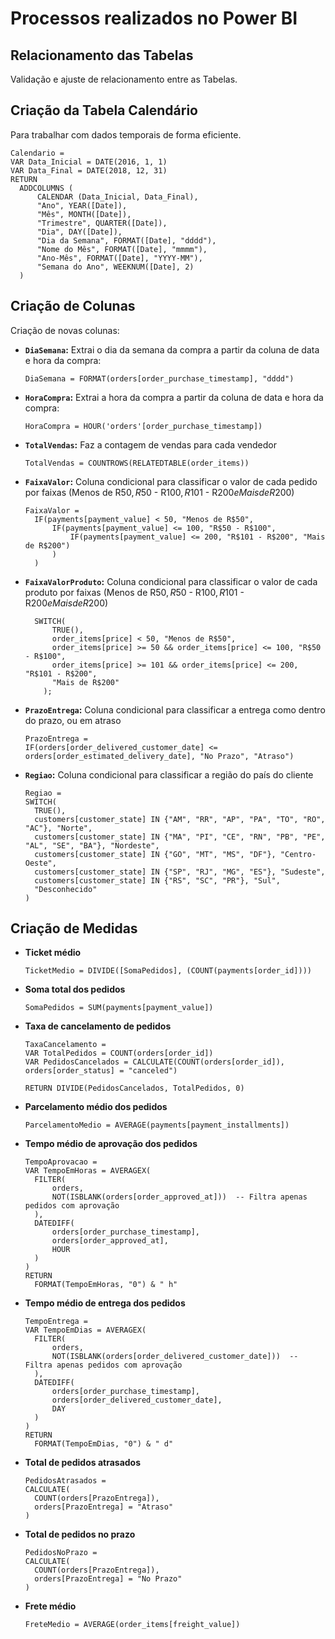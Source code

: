 # Processos realizados no Power BI

## Relacionamento das Tabelas
Validação e ajuste de relacionamento entre as Tabelas.

## Criação da Tabela Calendário
Para trabalhar com dados temporais de forma eficiente.
  ```DAX
  Calendario = 
  VAR Data_Inicial = DATE(2016, 1, 1)
  VAR Data_Final = DATE(2018, 12, 31)
  RETURN
    ADDCOLUMNS (
        CALENDAR (Data_Inicial, Data_Final), 
        "Ano", YEAR([Date]),
        "Mês", MONTH([Date]),
        "Trimestre", QUARTER([Date]),
        "Dia", DAY([Date]),
        "Dia da Semana", FORMAT([Date], "dddd"),
        "Nome do Mês", FORMAT([Date], "mmmm"),
        "Ano-Mês", FORMAT([Date], "YYYY-MM"),
        "Semana do Ano", WEEKNUM([Date], 2)
    )
```
## Criação de Colunas
Criação de novas colunas:

- **`DiaSemana`:** Extrai o dia da semana da compra a partir da coluna de data e hora da compra:
  ```DAX
  DiaSemana = FORMAT(orders[order_purchase_timestamp], "dddd")

- **`HoraCompra`:** Extrai a hora da compra a partir da coluna de data e hora da compra:
  ```DAX
  HoraCompra = HOUR('orders'[order_purchase_timestamp])

- **`TotalVendas`:** Faz a contagem de vendas para cada vendedor
  ```DAX
  TotalVendas = COUNTROWS(RELATEDTABLE(order_items))

- **`FaixaValor`:** Coluna condicional para classificar o valor de cada pedido por faixas (Menos de R$50, R$50 - R$100, R$101 - R$200 e Mais de R$200)
  ```DAX
  FaixaValor = 
    IF(payments[payment_value] < 50, "Menos de R$50",
        IF(payments[payment_value] <= 100, "R$50 - R$100",
            IF(payments[payment_value] <= 200, "R$101 - R$200", "Mais de R$200")
        )
    )

- **`FaixaValorProduto`:** Coluna condicional para classificar o valor de cada produto por faixas (Menos de R$50, R$50 - R$100, R$101 - R$200 e Mais de R$200)
  ```DAX
    SWITCH(
        TRUE(),
        order_items[price] < 50, "Menos de R$50",
        order_items[price] >= 50 && order_items[price] <= 100, "R$50 - R$100",
        order_items[price] >= 101 && order_items[price] <= 200, "R$101 - R$200",
        "Mais de R$200"
      );

- **`PrazoEntrega`:** Coluna condicional para classificar a entrega como dentro do prazo, ou em atraso
  ```DAX
  PrazoEntrega = 
  IF(orders[order_delivered_customer_date] <= orders[order_estimated_delivery_date], "No Prazo", "Atraso")

- **`Regiao`:** Coluna condicional para classificar a região do país do cliente
  ```DAX
  Regiao = 
  SWITCH(
    TRUE(),
    customers[customer_state] IN {"AM", "RR", "AP", "PA", "TO", "RO", "AC"}, "Norte",
    customers[customer_state] IN {"MA", "PI", "CE", "RN", "PB", "PE", "AL", "SE", "BA"}, "Nordeste",
    customers[customer_state] IN {"GO", "MT", "MS", "DF"}, "Centro-Oeste",
    customers[customer_state] IN {"SP", "RJ", "MG", "ES"}, "Sudeste",
    customers[customer_state] IN {"RS", "SC", "PR"}, "Sul",
    "Desconhecido"
  )

## Criação de Medidas

- **Ticket médio**
  ```DAX
  TicketMedio = DIVIDE([SomaPedidos], (COUNT(payments[order_id])))

- **Soma total dos pedidos**
  ```DAX
  SomaPedidos = SUM(payments[payment_value])
- **Taxa de cancelamento de pedidos**
  ```DAX
  TaxaCancelamento = 
  VAR TotalPedidos = COUNT(orders[order_id])
  VAR PedidosCancelados = CALCULATE(COUNT(orders[order_id]), orders[order_status] = "canceled")

  RETURN DIVIDE(PedidosCancelados, TotalPedidos, 0)

- **Parcelamento médio dos pedidos**
  ```DAX
  ParcelamentoMedio = AVERAGE(payments[payment_installments])

- **Tempo médio de aprovação dos pedidos**
  ```DAX
  TempoAprovacao = 
  VAR TempoEmHoras = AVERAGEX(
    FILTER(
        orders, 
        NOT(ISBLANK(orders[order_approved_at]))  -- Filtra apenas pedidos com aprovação
    ),
    DATEDIFF(
        orders[order_purchase_timestamp], 
        orders[order_approved_at], 
        HOUR
    )
  )
  RETURN
    FORMAT(TempoEmHoras, "0") & " h"

- **Tempo médio de entrega dos pedidos**
  ```DAX
  TempoEntrega = 
  VAR TempoEmDias = AVERAGEX(
    FILTER(
        orders, 
        NOT(ISBLANK(orders[order_delivered_customer_date]))  -- Filtra apenas pedidos com aprovação
    ),
    DATEDIFF(
        orders[order_purchase_timestamp], 
        orders[order_delivered_customer_date], 
        DAY
    )
  )
  RETURN
    FORMAT(TempoEmDias, "0") & " d"

- **Total de pedidos atrasados**
  ```DAX
  PedidosAtrasados = 
  CALCULATE(
    COUNT(orders[PrazoEntrega]),
    orders[PrazoEntrega] = "Atraso"
  )
  
- **Total de pedidos no prazo**
  ```DAX
  PedidosNoPrazo = 
  CALCULATE(
    COUNT(orders[PrazoEntrega]),
    orders[PrazoEntrega] = "No Prazo"
  )

- **Frete médio**
  ```DAX
  FreteMedio = AVERAGE(order_items[freight_value])

